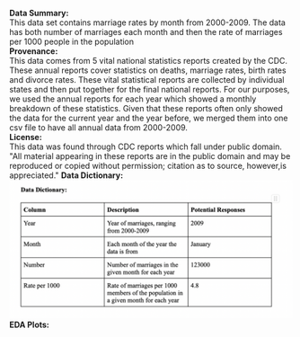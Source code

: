 **Data Summary:**  
This data set contains marriage rates by month from 2000-2009. The data has both number of marriages each month and then the rate of marriages per 1000 people in the population  
**Provenance:**  
This data comes from 5 vital national statistics reports created by the CDC.  These annual reports cover statistics on deaths, marriage rates, birth rates and divorce rates. These vital statistical reports are collected by individual states and then put together for the final national reports. For our purposes, we used the annual reports for each year which showed a monthly breakdown of these statistics. Given that these reports often only showed the data for the current year and the year before, we merged them into one csv file to have all annual data from 2000-2009.   
**License:**  
This data was found through CDC reports which fall under public domain. "All material appearing in these reports are in the public domain and may be
reproduced or copied without permission; citation as to source, however,is appreciated." 
**Data Dictionary:**   
![Data Dictionary image](DataDictionary.png)  
**EDA Plots:**  




